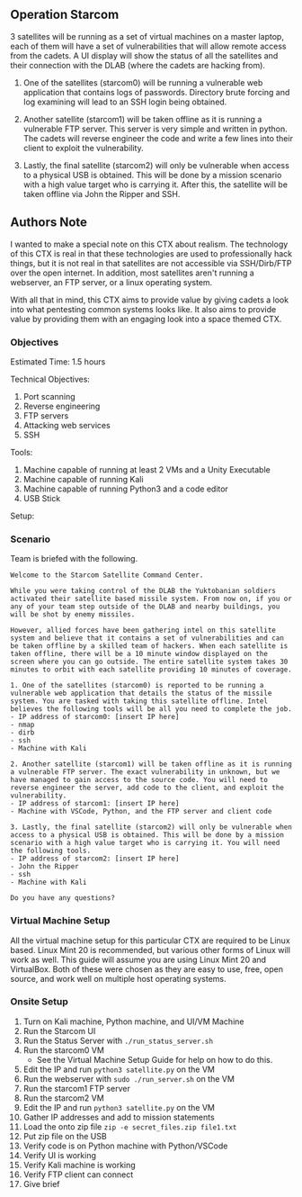 ## Operation Starcom

3 satellites will be running as a set of virtual machines on a master laptop, each of them will have a set of vulnerabilities that will allow remote access from the cadets. A UI display will show the status of all the satellites and their connection with the DLAB (where the cadets are hacking from).

1. One of the satellites (starcom0) will be running a vulnerable web application that contains logs of passwords. Directory brute forcing and log examining will lead to an SSH login being obtained.

2. Another satellite (starcom1) will be taken offline as it is running a vulnerable FTP server. This server is very simple and written in python. The cadets will reverse engineer the code and write a few lines into their client to exploit the vulnerability.

3. Lastly, the final satellite (starcom2) will only be vulnerable when access to a physical USB is obtained. This will be done by a mission scenario with a high value target who is carrying it. After this, the satellite will be taken offline via John the Ripper and SSH.

## Authors Note

I wanted to make a special note on this CTX about realism. The technology of this CTX is real in that these technologies are used to professionally hack things, but it is not real in that satellites are not accessible via SSH/Dirb/FTP over the open internet. In addition, most satellites aren't running a webserver, an FTP server, or a linux operating system.

With all that in mind, this CTX aims to provide value by giving cadets a look into what pentesting common systems looks like. It also aims to provide value by providing them with an engaging look into a space themed CTX.

### Objectives

Estimated Time: 1.5 hours

Technical Objectives:
1. Port scanning
1. Reverse engineering
1. FTP servers
1. Attacking web services
1. SSH

Tools:
1. Machine capable of running at least 2 VMs and a Unity Executable
1. Machine capable of running Kali
1. Machine capable of running Python3 and a code editor
1. USB Stick

Setup:

### Scenario

Team is briefed with the following.

```
Welcome to the Starcom Satellite Command Center.

While you were taking control of the DLAB the Yuktobanian soldiers activated their satellite based missile system. From now on, if you or any of your team step outside of the DLAB and nearby buildings, you will be shot by enemy missiles.

However, allied forces have been gathering intel on this satellite system and believe that it contains a set of vulnerabilities and can be taken offline by a skilled team of hackers. When each satellite is taken offline, there will be a 10 minute window displayed on the screen where you can go outside. The entire satellite system takes 30 minutes to orbit with each satellite providing 10 minutes of coverage.

1. One of the satellites (starcom0) is reported to be running a vulnerable web application that details the status of the missile system. You are tasked with taking this satellite offline. Intel believes the following tools will be all you need to complete the job.
- IP address of starcom0: [insert IP here]
- nmap
- dirb
- ssh
- Machine with Kali

2. Another satellite (starcom1) will be taken offline as it is running a vulnerable FTP server. The exact vulnerability in unknown, but we have managed to gain access to the source code. You will need to reverse engineer the server, add code to the client, and exploit the vulnerability.
- IP address of starcom1: [insert IP here]
- Machine with VSCode, Python, and the FTP server and client code

3. Lastly, the final satellite (starcom2) will only be vulnerable when access to a physical USB is obtained. This will be done by a mission scenario with a high value target who is carrying it. You will need the following tools.
- IP address of starcom2: [insert IP here]
- John the Ripper
- ssh
- Machine with Kali

Do you have any questions?

```

### Virtual Machine Setup

All the virtual machine setup for this particular CTX are required to be Linux based. Linux Mint 20 is recommended, but various other forms of Linux will work as well. This guide will assume you are using Linux Mint 20 and VirtualBox. Both of these were chosen as they are easy to use, free, open source, and work well on multiple host operating systems.

### Onsite Setup

1. Turn on Kali machine, Python machine, and UI/VM Machine
2. Run the Starcom UI
3. Run the Status Server with `./run_status_server.sh`
4. Run the starcom0 VM
    - See the Virtual Machine Setup Guide for help on how to do this.
5. Edit the IP and run `python3 satellite.py` on the VM
6. Run the webserver with `sudo ./run_server.sh` on the VM
7. Run the starcom1 FTP server
8. Run the starcom2 VM
9. Edit the IP and run `python3 satellite.py` on the VM
10. Gather IP addresses and add to mission statements
11. Load the onto zip file `zip -e secret_files.zip file1.txt`
12. Put zip file on the USB
13. Verify code is on Python machine with Python/VSCode
14. Verify UI is working
15. Verify Kali machine is working
16. Verify FTP client can connect
17. Give brief